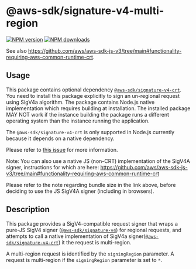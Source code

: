 # @aws-sdk/signature-v4-multi-region

[![NPM version](https://img.shields.io/npm/v/@aws-sdk/signature-v4-multi-region/latest.svg)](https://www.npmjs.com/package/@aws-sdk/signature-v4-multi-region)
[![NPM downloads](https://img.shields.io/npm/dm/@aws-sdk/signature-v4-multi-region.svg)](https://www.npmjs.com/package/@aws-sdk/signature-v4-multi-region)

See also https://github.com/aws/aws-sdk-js-v3/tree/main#functionality-requiring-aws-common-runtime-crt.

## Usage

This package contains optional dependency [`@aws-sdk/signature-v4-crt`](https://www.npmjs.com/package/@aws-sdk/signature-v4).
You need to install this package explicitly to sign an un-regional request using SigV4a algorithm. The package contains
Node.js native implementation which requires building at installation. The installed package MAY NOT work if the
instance building the package runs a different operating system than the instance running the application.

The `@aws-sdk/signature-v4-crt` is only supported in Node.js currently because it depends on a native dependency.

Please refer to [this issue](https://github.com/aws/aws-sdk-js-v3/issues/2822) for more information.

Note: You can also use a native JS (non-CRT) implementation of the SigV4A signer, instructions for which are here:
https://github.com/aws/aws-sdk-js-v3/tree/main#functionality-requiring-aws-common-runtime-crt

Please refer to the note regarding bundle size in the link above, before deciding to use the JS SigV4A signer (including in browsers).

## Description

This package provides a SigV4-compatible request signer that wraps a pure-JS SigV4 signer
([`@aws-sdk/signature-v4`](https://www.npmjs.com/package/@aws-sdk/signature-v4)) for regional requests, and attempts to
call a native implementation of SigV4a signer([`@aws-sdk/signature-v4-crt`](https://www.npmjs.com/package/@aws-sdk/signature-v4))
it the request is multi-region.

A multi-region request is identified by the `signingRegion` parameter. A request is multi-region if the `signingRegion`
parameter is set to `*`.
